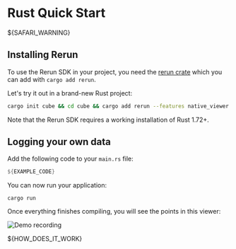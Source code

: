 # Rust Quick Start

${SAFARI_WARNING}

## Installing Rerun

To use the Rerun SDK in your project, you need the [rerun crate](https://crates.io/crates/rerun) which you can add with `cargo add rerun`.

Let's try it out in a brand-new Rust project:

```sh
cargo init cube && cd cube && cargo add rerun --features native_viewer
```

Note that the Rerun SDK requires a working installation of Rust 1.72+.

## Logging your own data

Add the following code to your `main.rs` file:

```rust
${EXAMPLE_CODE}
```

You can now run your application:

```shell
cargo run
```

Once everything finishes compiling, you will see the points in this viewer:

![Demo recording](https://static.rerun.io/intro_rust_result/cc780eb9bf014d8b1a68fac174b654931f92e14f/768w.png)

${HOW_DOES_IT_WORK}
